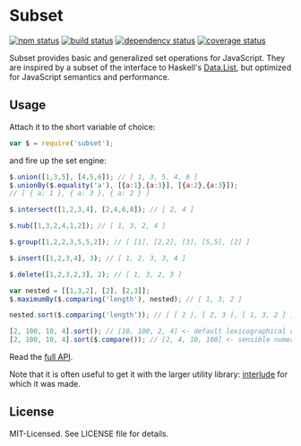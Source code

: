 # Subset
[![npm status](http://img.shields.io/npm/v/subset.svg)](https://www.npmjs.org/package/subset)
[![build status](https://secure.travis-ci.org/clux/subset.svg)](http://travis-ci.org/clux/subset)
[![dependency status](https://david-dm.org/clux/subset.svg)](https://david-dm.org/clux/subset)
[![coverage status](http://img.shields.io/coveralls/clux/subset.svg)](https://coveralls.io/r/clux/subset)

Subset provides basic and generalized set operations for JavaScript.
They are inspired by a subset of the interface to Haskell's [Data.List](https://hackage.haskell.org/package/base/docs/Data-List.html), but optimized for JavaScript semantics and performance.

## Usage
Attach it to the short variable of choice:

```javascript
var $ = require('subset');
```

and fire up the set engine:

```javascript
$.union([1,3,5], [4,5,6]); // [ 1, 3, 5, 4, 6 ]
$.unionBy($.equality('a'), [{a:1},{a:3}], [{a:2},{a:3}]);
// [ { a: 1 }, { a: 3 }, { a: 2 } ]

$.intersect([1,2,3,4], [2,4,6,8]); // [ 2, 4 ]

$.nub([1,3,2,4,1,2]); // [ 1, 3, 2, 4 ]

$.group([1,2,2,3,5,5,2]); // [ [1], [2,2], [3], [5,5], [2] ]

$.insert([1,2,3,4], 3); // [ 1, 2, 3, 3, 4 ]

$.delete([1,2,3,2,3], 2); // [ 1, 3, 2, 3 ]

var nested = [[1,3,2], [2], [2,3]];
$.maximumBy($.comparing('length'), nested); // [ 1, 3, 2 ]

nested.sort($.comparing('length')); // [ [ 2 ], [ 2, 3 ], [ 1, 3, 2 ] ]

[2, 100, 10, 4].sort(); // [10, 100, 2, 4] <- default lexicographical order
[2, 100, 10, 4].sort($.compare()); // [2, 4, 10, 100] <- sensible numerical order
```

Read the [full API](https://github.com/clux/subset/blob/master/api.md).

Note that it is often useful to get it with the larger utility library:
[interlude](https://github.com/clux/interlude) for which it was made.

## License
MIT-Licensed. See LICENSE file for details.
